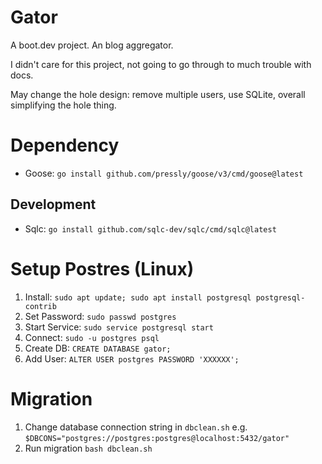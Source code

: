 
# Gator

A boot.dev project. An blog aggregator.

I didn't care for this project, not going to go through to much trouble with docs.

May change the hole design: remove multiple users, use SQLite, overall simplifying the hole thing.

# Dependency 

- Goose: `go install github.com/pressly/goose/v3/cmd/goose@latest`

## Development

- Sqlc:  `go install github.com/sqlc-dev/sqlc/cmd/sqlc@latest`

# Setup Postres (Linux)

1. Install: `sudo apt update; sudo apt install postgresql postgresql-contrib`
1. Set Password: `sudo passwd postgres`
1. Start Service: `sudo service postgresql start`
1. Connect: `sudo -u postgres psql`
1. Create DB: `CREATE DATABASE gator;`
1. Add User: `ALTER USER postgres PASSWORD 'XXXXXX';`

# Migration

1. Change database connection string in `dbclean.sh` e.g. `$DBCONS="postgres://postgres:postgres@localhost:5432/gator"`
1. Run migration `bash dbclean.sh`
